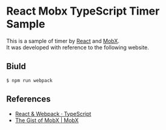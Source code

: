 # React Mobx TypeScript Timer Sample

This is a sample of timer by [React](https://github.com/facebook/react) and [MobX](https://github.com/mobxjs/mobx).  
It was developed with reference to the following website.

## Biuld

```
$ npm run webpack
```

## References

+ [React & Webpack · TypeScript](https://www.typescriptlang.org/docs/handbook/react-&-webpack.html)
+ [The Gist of MobX | MobX](https://mobx.js.org/intro/overview.html)
